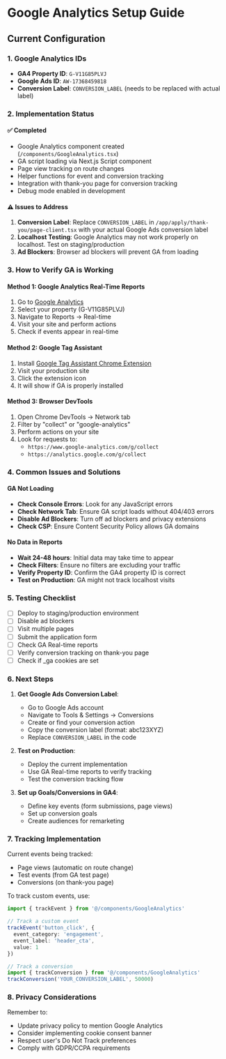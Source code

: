 # Google Analytics Setup Guide

## Current Configuration

### 1. Google Analytics IDs
- **GA4 Property ID**: `G-V11G85PLVJ`
- **Google Ads ID**: `AW-17368459818`
- **Conversion Label**: `CONVERSION_LABEL` (needs to be replaced with actual label)

### 2. Implementation Status

#### ✅ Completed
- Google Analytics component created (`/components/GoogleAnalytics.tsx`)
- GA script loading via Next.js Script component
- Page view tracking on route changes
- Helper functions for event and conversion tracking
- Integration with thank-you page for conversion tracking
- Debug mode enabled in development

#### ⚠️ Issues to Address
1. **Conversion Label**: Replace `CONVERSION_LABEL` in `/app/apply/thank-you/page-client.tsx` with your actual Google Ads conversion label
2. **Localhost Testing**: Google Analytics may not work properly on localhost. Test on staging/production
3. **Ad Blockers**: Browser ad blockers will prevent GA from loading

### 3. How to Verify GA is Working

#### Method 1: Google Analytics Real-Time Reports
1. Go to [Google Analytics](https://analytics.google.com)
2. Select your property (G-V11G85PLVJ)
3. Navigate to Reports → Real-time
4. Visit your site and perform actions
5. Check if events appear in real-time

#### Method 2: Google Tag Assistant
1. Install [Google Tag Assistant Chrome Extension](https://chrome.google.com/webstore/detail/tag-assistant-legacy-by-g/kejbdjndbnbjgmefkgdddjlbokphdefk)
2. Visit your production site
3. Click the extension icon
4. It will show if GA is properly installed

#### Method 3: Browser DevTools
1. Open Chrome DevTools → Network tab
2. Filter by "collect" or "google-analytics"
3. Perform actions on your site
4. Look for requests to:
   - `https://www.google-analytics.com/g/collect`
   - `https://analytics.google.com/g/collect`

### 4. Common Issues and Solutions

#### GA Not Loading
- **Check Console Errors**: Look for any JavaScript errors
- **Check Network Tab**: Ensure GA script loads without 404/403 errors
- **Disable Ad Blockers**: Turn off ad blockers and privacy extensions
- **Check CSP**: Ensure Content Security Policy allows GA domains

#### No Data in Reports
- **Wait 24-48 hours**: Initial data may take time to appear
- **Check Filters**: Ensure no filters are excluding your traffic
- **Verify Property ID**: Confirm the GA4 property ID is correct
- **Test on Production**: GA might not track localhost visits

### 5. Testing Checklist

- [ ] Deploy to staging/production environment
- [ ] Disable ad blockers
- [ ] Visit multiple pages
- [ ] Submit the application form
- [ ] Check GA Real-time reports
- [ ] Verify conversion tracking on thank-you page
- [ ] Check if _ga cookies are set

### 6. Next Steps

1. **Get Google Ads Conversion Label**:
   - Go to Google Ads account
   - Navigate to Tools & Settings → Conversions
   - Create or find your conversion action
   - Copy the conversion label (format: abc123XYZ)
   - Replace `CONVERSION_LABEL` in the code

2. **Test on Production**:
   - Deploy the current implementation
   - Use GA Real-time reports to verify tracking
   - Test the conversion tracking flow

3. **Set up Goals/Conversions in GA4**:
   - Define key events (form submissions, page views)
   - Set up conversion goals
   - Create audiences for remarketing

### 7. Tracking Implementation

Current events being tracked:
- Page views (automatic on route change)
- Test events (from GA test page)
- Conversions (on thank-you page)

To track custom events, use:
```typescript
import { trackEvent } from '@/components/GoogleAnalytics'

// Track a custom event
trackEvent('button_click', {
  event_category: 'engagement',
  event_label: 'header_cta',
  value: 1
})

// Track a conversion
import { trackConversion } from '@/components/GoogleAnalytics'
trackConversion('YOUR_CONVERSION_LABEL', 50000)
```

### 8. Privacy Considerations

Remember to:
- Update privacy policy to mention Google Analytics
- Consider implementing cookie consent banner
- Respect user's Do Not Track preferences
- Comply with GDPR/CCPA requirements